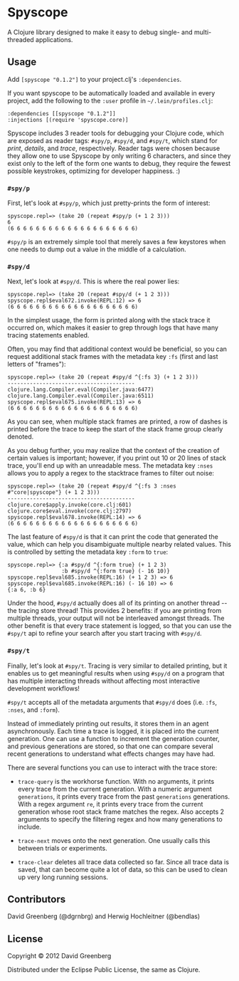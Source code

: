 # Spyscope

A Clojure library designed to make it easy to debug single- and multi-threaded applications.

## Usage

Add `[spyscope "0.1.2"]` to your project.clj's `:dependencies`.

If you want spyscope to be automatically loaded and available in every project,
add the following to the `:user` profile in `~/.lein/profiles.clj`:

    :dependencies [[spyscope "0.1.2"]]
    :injections [(require 'spyscope.core)]

Spyscope includes 3 reader tools for debugging your Clojure code, which are exposed as reader tags:
`#spy/p`, `#spy/d`, and `#spy/t`, which stand for *print*, *details*, and *trace*, respectively.
Reader tags were chosen because they allow one to use Spyscope by only writing 6 characters, and
since they exist only to the left of the form one wants to debug, they require the fewest possible
keystrokes, optimizing for developer happiness. :)

### `#spy/p`

First, let's look at `#spy/p`, which just pretty-prints the form of interest:

    spyscope.repl=> (take 20 (repeat #spy/p (+ 1 2 3)))
    6
    (6 6 6 6 6 6 6 6 6 6 6 6 6 6 6 6 6 6 6 6)

`#spy/p` is an extremely simple tool that merely saves a few keystores when
one needs to dump out a value in the middle of a calculation.

### `#spy/d`

Next, let's look at `#spy/d`. This is where the real power lies:

    spyscope.repl=> (take 20 (repeat #spy/d (+ 1 2 3)))
    spyscope.repl$eval672.invoke(REPL:12) => 6
    (6 6 6 6 6 6 6 6 6 6 6 6 6 6 6 6 6 6 6 6)

In the simplest usage, the form is printed along with the stack trace
it occurred on, which makes it easier to grep through logs that have
many tracing statements enabled.

Often, you may find that additional context would be beneficial, so
you can request additional stack frames with the metadata key `:fs`
(first and last letters of "frames"):

    spyscope.repl=> (take 20 (repeat #spy/d ^{:fs 3} (+ 1 2 3)))
    ----------------------------------------
    clojure.lang.Compiler.eval(Compiler.java:6477)
    clojure.lang.Compiler.eval(Compiler.java:6511)
    spyscope.repl$eval675.invoke(REPL:13) => 6
    (6 6 6 6 6 6 6 6 6 6 6 6 6 6 6 6 6 6 6 6)

As you can see, when multiple stack frames are printed, a row of dashes
is printed before the trace to keep the start of the stack frame group
clearly denoted.

As you debug further, you may realize that the context of the creation of
certain values is important; however, if you print out 10 or 20 lines of
stack trace, you'll end up with an unreadable mess. The metadata key `:nses`
allows you to apply a regex to the stacktrace frames to filter out noise:

    spyscope.repl=> (take 20 (repeat #spy/d ^{:fs 3 :nses #"core|spyscope"} (+ 1 2 3)))
    ----------------------------------------
    clojure.core$apply.invoke(core.clj:601)
    clojure.core$eval.invoke(core.clj:2797)
    spyscope.repl$eval678.invoke(REPL:14) => 6
    (6 6 6 6 6 6 6 6 6 6 6 6 6 6 6 6 6 6 6 6)

The last feature of `#spy/d` is that it can print the code that generated
the value, which can help you disambiguate multiple nearby related values.
This is controlled by setting the metadata key `:form` to `true`:

    spyscope.repl=> {:a #spy/d ^{:form true} (+ 1 2 3)
                     :b #spy/d ^{:form true} (- 16 10)}
    spyscope.repl$eval685.invoke(REPL:16) (+ 1 2 3) => 6
    spyscope.repl$eval685.invoke(REPL:16) (- 16 10) => 6
    {:a 6, :b 6}

Under the hood, `#spy/d` actually does all of its printing on another thread
--the tracing store thread! This provides 2 benefits: if you are printing
from multiple threads, your output will not be interleaved amongst threads. The
other benefit is that every trace statement is logged, so that you can use
the `#spy/t` api to refine your search after you start tracing with `#spy/d`.

### `#spy/t`

Finally, let's look at `#spy/t`. Tracing is very similar to detailed
printing, but it enables us to get meaningful results when using `#spy/d`
on a program that has multiple interacting threads without affecting
most interactive development workflows!

`#spy/t` accepts all of the metadata arguments that `#spy/d` does (i.e.
`:fs`, `:nses`, and `:form`).

Instead of immediately printing out results, it stores them in an
agent asynchronously. Each time a trace is logged, it is placed into
the current generation. One can use a function to increment the generation
counter, and previous generations are stored, so that one can compare
several recent generations to understand what effects changes may have had.

There are several functions you can use to interact with the trace store:

* `trace-query` is the workhorse function. With no arguments, it prints every
trace from the current generation. With a numeric argument `generations`,
it prints every trace from the past `generations` generations. With a
regex argument `re`, it prints every trace from the current generation whose
root stack frame matches the regex. Also accepts 2 arguments to specify the
filtering regex and how many generations to include.

* `trace-next` moves onto the next generation. One usually calls this between
trials or experiments.

* `trace-clear` deletes all trace data collected so far. Since all trace
data is saved, that can become quite a lot of data, so this can be used
to clean up very long running sessions.

## Contributors

David Greenberg (@dgrnbrg) and Herwig Hochleitner (@bendlas)

## License

Copyright © 2012 David Greenberg

Distributed under the Eclipse Public License, the same as Clojure.
